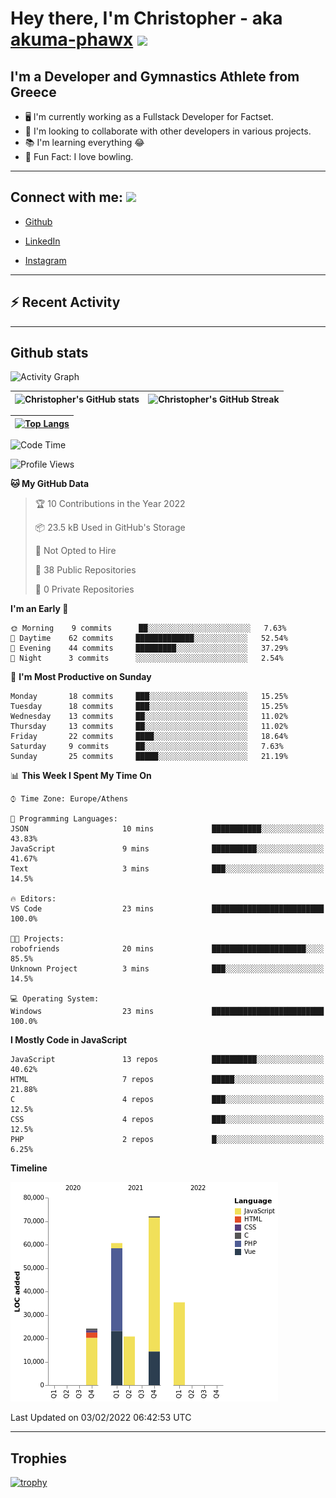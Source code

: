 # Hey there, I'm Christopher - aka [akuma-phawx](https://github.com/akuma-phawx) <img src = "https://raw.githubusercontent.com/MartinHeinz/MartinHeinz/master/wave.gif" width = 50px>

## I'm a Developer and Gymnastics Athlete from Greece

- 🖥️ I'm currently working as a Fullstack Developer for Factset.
- 🤲 I'm looking to collaborate with other developers in various projects.
- 📚 I'm learning everything 😂
- 🎳 Fun Fact: I love bowling.

---

## Connect with me: <img src='https://raw.githubusercontent.com/ShahriarShafin/ShahriarShafin/main/Assets/handshake.gif' width="100px">

- [Github](https://github.com/akuma-phawx)

- [LinkedIn](https://www.linkedin.com/in/christopher-vradis-3b9a68151/)

- [Instagram](https://www.instagram.com/chris.vrd_sw/)

---

## ⚡ Recent Activity

<!--START_SECTION:activity-->
<!--END_SECTION:activity-->

---

## Github stats

![Activity Graph](https://activity-graph.herokuapp.com/graph?username=akuma-phawx&theme=dracula)

| ![Christopher's GitHub stats](https://github-readme-stats.vercel.app/api?username=akuma-phawx&show_icons=true&theme=dracula) | ![Christopher's GitHub Streak](https://github-readme-streak-stats.herokuapp.com/?user=akuma-phawx&theme=dracula) |
| ---------------------------------------------------------------------------------------------------------------------------- | ---------------------------------------------------------------------------------------------------------------- |

| [![Top Langs](https://github-readme-stats.vercel.app/api/top-langs/?username=akuma-phawx&show_icons=true&theme=radical)](https://github.com/akuma-phawx/github-readme-stats) |
| ---------------------------------------------------------------------------------------------------------------------------------------------------------------------------- |

<!--START_SECTION:waka-->
![Code Time](http://img.shields.io/badge/Code%20Time-25%20hrs%2034%20mins-blue)

![Profile Views](http://img.shields.io/badge/Profile%20Views-0-blue)

**🐱 My GitHub Data** 

> 🏆 10 Contributions in the Year 2022
 > 
> 📦 23.5 kB Used in GitHub's Storage 
 > 
> 🚫 Not Opted to Hire
 > 
> 📜 38 Public Repositories 
 > 
> 🔑 0 Private Repositories  
 > 
**I'm an Early 🐤** 

```text
🌞 Morning    9 commits      ██░░░░░░░░░░░░░░░░░░░░░░░   7.63% 
🌆 Daytime    62 commits     █████████████░░░░░░░░░░░░   52.54% 
🌃 Evening    44 commits     █████████░░░░░░░░░░░░░░░░   37.29% 
🌙 Night      3 commits      ░░░░░░░░░░░░░░░░░░░░░░░░░   2.54%

```
📅 **I'm Most Productive on Sunday** 

```text
Monday       18 commits     ███░░░░░░░░░░░░░░░░░░░░░░   15.25% 
Tuesday      18 commits     ███░░░░░░░░░░░░░░░░░░░░░░   15.25% 
Wednesday    13 commits     ██░░░░░░░░░░░░░░░░░░░░░░░   11.02% 
Thursday     13 commits     ██░░░░░░░░░░░░░░░░░░░░░░░   11.02% 
Friday       22 commits     ████░░░░░░░░░░░░░░░░░░░░░   18.64% 
Saturday     9 commits      ██░░░░░░░░░░░░░░░░░░░░░░░   7.63% 
Sunday       25 commits     █████░░░░░░░░░░░░░░░░░░░░   21.19%

```


📊 **This Week I Spent My Time On** 

```text
⌚︎ Time Zone: Europe/Athens

💬 Programming Languages: 
JSON                     10 mins             ███████████░░░░░░░░░░░░░░   43.83% 
JavaScript               9 mins              ██████████░░░░░░░░░░░░░░░   41.67% 
Text                     3 mins              ███░░░░░░░░░░░░░░░░░░░░░░   14.5%

🔥 Editors: 
VS Code                  23 mins             █████████████████████████   100.0%

🐱‍💻 Projects: 
robofriends              20 mins             █████████████████████░░░░   85.5% 
Unknown Project          3 mins              ███░░░░░░░░░░░░░░░░░░░░░░   14.5%

💻 Operating System: 
Windows                  23 mins             █████████████████████████   100.0%

```

**I Mostly Code in JavaScript** 

```text
JavaScript               13 repos            ██████████░░░░░░░░░░░░░░░   40.62% 
HTML                     7 repos             █████░░░░░░░░░░░░░░░░░░░░   21.88% 
C                        4 repos             ███░░░░░░░░░░░░░░░░░░░░░░   12.5% 
CSS                      4 repos             ███░░░░░░░░░░░░░░░░░░░░░░   12.5% 
PHP                      2 repos             █░░░░░░░░░░░░░░░░░░░░░░░░   6.25%

```


**Timeline**

![Chart not found](https://raw.githubusercontent.com/akuma-phawx/akuma-phawx/main/charts/bar_graph.png) 


 Last Updated on 03/02/2022 06:42:53 UTC
<!--END_SECTION:waka-->

---

## Trophies

[![trophy](https://github-profile-trophy.vercel.app/?username=akuma-phawx&theme=onedark)](https://github.com/ryo-ma/github-profile-trophy)
